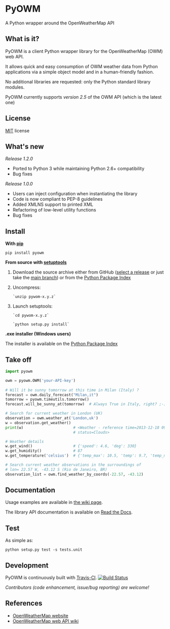 PyOWM
=====
A Python wrapper around the OpenWeatherMap API

What is it?
------------
PyOWM is a client Python wrapper library for the OpenWeatherMap (OWM) web API.

It allows quick and easy consumption of OWM weather data from Python applications via a simple object model and in a human-friendly fashion.

No additional libraries are requested: only the Python standard library modules.

PyOWM currently supports _version 2.5_ of the OWM API (which is the latest one)

License
-------
[MIT](https://github.com/csparpa/pyowm/blob/master/LICENSE) license


What's new
----------
_Release 1.2.0_
* Ported to Python 3 while maintaining Python 2.6+ compatibility
* Bug fixes

_Release 1.0.0_
* Users can inject configuration when instantiating the library
* Code is now compliant to PEP-8 guidelines
* Added XMLNS support to printed XML
* Refactoring of low-level utility functions
* Bug fixes


Install
-------
**With [pip](https://pypi.python.org/pypi/pip)**

`pip install pyowm`

**From source with [setuptools](https://pypi.python.org/pypi/setuptools)**

1. Download the source archive either from GitHub ([select a release](https://github.com/csparpa/pyowm/releases)
   or just take the [main branch](https://github.com/csparpa/pyowm/archive/master.zip))
   or from the [Python Package Index](https://pypi.python.org/pypi/pyowm) 
2. Uncompress:

       `unzip pywom-x.y.z`

3. Launch setuptools:

       `cd pywom-x.y.z`
       
       `python setup.py install`

**.exe installer (Windows users)**

The installer is available on the [Python Package Index](https://pypi.python.org/pypi/pyowm) 

Take off
--------
```python
import pyowm

owm = pyowm.OWM('your-API-key')
    
# Will it be sunny tomorrow at this time in Milan (Italy) ?
forecast = owm.daily_forecast("Milan,it")
tomorrow = pyowm.timeutils.tomorrow()
forecast.will_be_sunny_at(tomorrow)  # Always True in Italy, right? ;-)

# Search for current weather in London (UK)
observation = owm.weather_at('London,uk')
w = observation.get_weather()
print(w)                      # <Weather - reference time=2013-12-18 09:20, 
                              # status=Clouds>

# Weather details
w.get_wind()                  # {'speed': 4.6, 'deg': 330}
w.get_humidity()              # 87
w.get_temperature('celsius')  # {'temp_max': 10.5, 'temp': 9.7, 'temp_min': 9.0}

# Search current weather observations in the surroundings of 
# lon= 22.57 W, -43.12 S (Rio de Janeiro, BR)
observation_list = owm.find_weather_by_coords(-22.57, -43.12)
```

Documentation
-------------
Usage examples are available in [the wiki page](https://github.com/csparpa/pyowm/wiki/Usage-examples).

The library API documentation is available on [Read the Docs](https://pyowm.readthedocs.org).

Test
----
As simple as:

`python setup.py test -s tests.unit`

Development
-----------
PyOWM is continuously built with [Travis-CI](https://travis-ci.org/csparpa/pyowm).
[![Build Status](https://travis-ci.org/csparpa/pyowm.png?branch=master)](https://travis-ci.org/csparpa/pyowm)

_Contributors (code enhancement, issue/bug reporting) are welcome!_


References
----------
* [OpenWeatherMap website](http://openweathermap.org/)
* [OpenWeatherMap web API wiki](http://bugs.openweathermap.org/projects/api/wiki)
